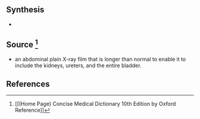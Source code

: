 ## Synthesis
- 
## Source [^1]
- an abdominal plain X-ray film that is longer than normal to enable it to include the kidneys, ureters, and the entire bladder.
## References

[^1]: [[(Home Page) Concise Medical Dictionary 10th Edition by Oxford Reference]]